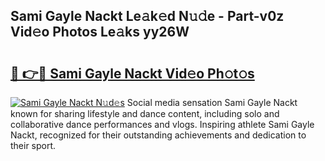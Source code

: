 ## Sami Gayle Nackt Le𝚊k𝚎d N𝚞𝚍e - Part-v0z Vid𝚎o Photos Le𝚊ks yy26W

# <h2><a href="http://fb20ow.evod.top/?m=Sami+Gayle+Nackt">🔗 👉🔴 Sami Gayle Nackt Vid𝚎o Ph𝚘t𝚘s</a></h2>

[![Sami Gayle Nackt N𝚞d𝚎s](https://i.imgur.com/8V9OHl7.gif)](http://fb20ow.evod.top/?m=Sami+Gayle+Nackt)
Social media sensation Sami Gayle Nackt known for sharing lifestyle and dance content, including solo and collaborative dance performances and vlogs. Inspiring athlete Sami Gayle Nackt, recognized for their outstanding achievements and dedication to their sport. 
